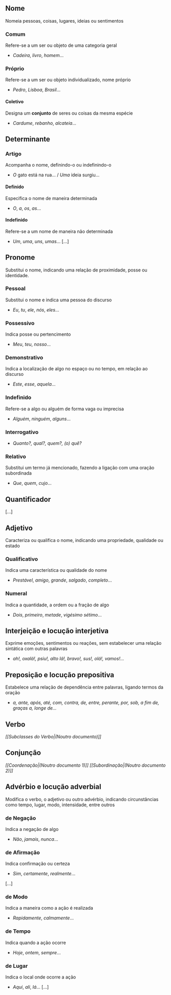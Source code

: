 ## Nome
Nomeia pessoas, coisas, lugares, ideias ou sentimentos  
### Comum
Refere-se a um ser ou objeto de uma categoria geral  
- *Cadeira*, *livro*, *homem*...
### Próprio
Refere-se a um ser ou objeto individualizado, nome próprio  
- *Pedro*, *Lisboa*, *Brasil*...
#### Coletivo
Designa um **conjunto** de seres ou coisas da mesma espécie  
- *Cardume*, *rebanho*, *alcateia*...
## Determinante
### Artigo
Acompanha o nome, definindo-o ou indefinindo-o  
- *O* gato está na rua... / *Uma* ideia surgiu...
#### Definido
Especifica o nome de maneira determinada  
- *O*, *a*, *os*, *as*...
#### Indefinido
Refere-se a um nome de maneira não determinada  
- *Um*, *uma*, *uns*, *umas*...
[...]
## Pronome
Substitui o nome, indicando uma relação de proximidade, posse ou identidade.
### Pessoal
Substitui o nome e indica uma pessoa do discurso  
- *Eu*, *tu*, *ele*, *nós*, *eles*...
### Possessivo
Indica posse ou pertencimento  
- *Meu*, *teu*, *nosso*...
### Demonstrativo
Indica a localização de algo no espaço ou no tempo, em relação ao discurso  
- *Este*, *esse*, *aquela*...
### Indefinido
Refere-se a algo ou alguém de forma vaga ou imprecisa  
- *Alguém*, *ninguém*, *alguns*...
### Interrogativo
- *Quanto?, qual?, quem?, (o) quê?*
### Relativo
Substitui um termo já mencionado, fazendo a ligação com uma oração subordinada  
- *Que*, *quem*, *cujo*...
## Quantificador
[...]
## Adjetivo
Caracteriza ou qualifica o nome, indicando uma propriedade, qualidade ou estado  
### Qualificativo
Indica uma característica ou qualidade do nome  
- *Prestável*, *amigo*, *grande*, *salgado*, *completo*...
### Numeral
Indica a quantidade, a ordem ou a fração de algo  
- *Dois*, *primeiro*, *metade*, *vigésimo sétimo*...
## Interjeição e locução interjetiva
Exprime emoções, sentimentos ou reações, sem estabelecer uma relação sintática com outras palavras  
- *ah!, oxalá!, psiu!, alto lá!, bravo!, sus!, olá!, vamos!...*
## Preposição e locução prepositiva
Estabelece uma relação de dependência entre palavras, ligando termos da oração  
- *a, ante, após, até, com, contra, de, entre, perante, por, sob, a fim de, graças a, longe de...*
## Verbo
*[[Subclasses do Verbo|(Noutro documento)]]*
## Conjunção
*[[Coordenação|(Noutro documento 1)]]*
*[[Subordinação|(Noutro documento 2)]]*
## Advérbio e locução adverbial
Modifica o verbo, o adjetivo ou outro advérbio, indicando circunstâncias como tempo, lugar, modo, intensidade, entre outros  
### de Negação
Indica a negação de algo  
- *Não*, *jamais*, *nunca*...
### de Afirmação
Indica confirmação ou certeza  
- *Sim*, *certamente*, *realmente*...

[...]
### de Modo
Indica a maneira como a ação é realizada  
- *Rapidamente*, *calmamente*...
### de Tempo
Indica quando a ação ocorre  
- *Hoje*, *ontem*, *sempre*...
### de Lugar
Indica o local onde ocorre a ação  
- *Aqui*, *ali*, *lá*...
[...]
